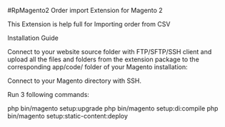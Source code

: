 #RpMagento2
Order import Extension for Magento 2

This Extension is help full for Importing order from CSV



Installation Guide



Connect to your website source folder with FTP/SFTP/SSH client
and upload all the files and folders from the extension package
to the corresponding app/code/ folder of your Magento installation:



Connect to your Magento directory with SSH.


Run 3 following commands:

php bin/magento setup:upgrade
php bin/magento setup:di:compile
php bin/magento setup:static-content:deploy
